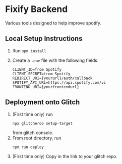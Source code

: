 # Fixify Backend
Various tools designed to help improve spotify. 

## Local Setup Instructions
1.  Run ```npm install```

2. Create a ```.env``` file with the following fields: 
    ```
    CLIENT_ID=from Spotify 
    CLIENT_SECRET=from Spotify
    REDIRECT_URI={yoururl}/auth/callback
    SPOTIFY_API_URL=https://api.spotify.com/vi
    FRONTEND_URI={yourfrontendurl}
    ```
     
## Deployment onto Glitch
1. (First time only) run 
    ```
    npx glitcheroo setup-target
    ```
    from glitch console. 
2. From root directory, run 
    ```
    npm run deploy
    ```
3. (First time only) Copy in the link to your glitch repo.
